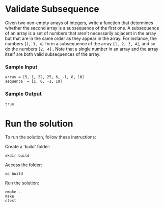 # Validate Subsequence

Given two non-empty arrays of integers, write a function that determines whether the second array is a subsequence of the first one.
A subsequence of an array is a set of numbers that aren't necessarily adjacent in the array but that are in the same order as they appear in the array. For instance, the numbers `[1, 3, 4]` form a subsequence of the array `[1, 2, 3, 4]`, and so do the numbers `[2, 4]` . Note that a single number in an array and the array itself are both valid subsequences of the array.

### Sample Input
```
array = [5, 1, 22, 25, 6, -1, 8, 10]
sequence  = [1, 6, -1, 10]
```

### Sample Output
```
true
```

# Run the solution
To run the solution, follow these instructions:

Create a 'build' folder:
```
mkdir build
```

Access the folder:
```
cd build
```

Run the solution:
```
cmake ..
make
ctest
```

